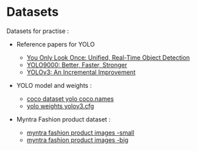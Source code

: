 # Datasets

Datasets for practise :

* Reference papers for YOLO
  - [You Only Look Once: Unified, Real-Time Object Detection](https://pjreddie.com/media/files/papers/yolo.pdf)
  - [YOLO9000: Better, Faster, Stronger](https://pjreddie.com/media/files/papers/YOLO9000.pdf)
  - [YOLOv3: An Incremental Improvement](https://pjreddie.com/media/files/papers/YOLOv3.pdf)
  
* YOLO model and weights :
   - [coco dataset yolo coco.names](https://github.com/pjreddie/darknet/blob/master/data/coco.names)
   - [yolo weights yolov3.cfg](https://github.com/pjreddie/darknet/blob/master/cfg/yolov3.cfg)
    
* Myntra Fashion product dataset :
   - [myntra fashion product images -small](https://www.kaggle.com/paramaggarwal/fashion-product-images-small)
   - [myntra fashion product images -big](https://www.kaggle.com/paramaggarwal/fashion-product-images-dataset)
    
    
